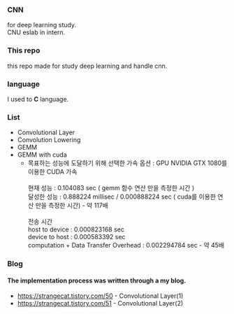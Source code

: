### CNN
for deep learning study. <br>
CNU eslab in intern.

### This repo
this repo made for study deep learning and handle cnn.

### language
I used to <strong>C</strong> language.

### List
- Convolutional Layer
- Convolution Lowering
- GEMM
- GEMM with cuda
  - 목표하는 성능에 도달하기 위해 선택한 가속 옵션 : GPU  NVIDIA GTX 1080를 이용한 CUDA 가속 <br><br> 
  현재 성능 : 0.104083 sec ( gemm 함수 연산 만을 측정한 시간 ) <br> 
  달성한 성능 : 0.888224 millisec / 0.000888224 sec ( cuda를 이용한 연산 만을 측정한 시간) - 약 117배 <br><br>
  전송 시간<br>
  host to device : 0.000823168 sec <br> 
  device to host : 0.000583392 sec <br> 
  computation + Data Transfer Overhead : 0.002294784 sec - 약 45배

### Blog
#### The implementation process was written through a my blog.
- https://strangecat.tistory.com/50 - Convolutional Layer(1)
- https://strangecat.tistory.com/51 - Convolutional Layer(2)
